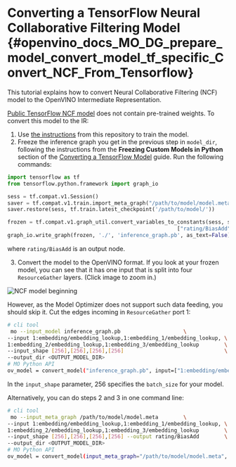 # Converting a TensorFlow Neural Collaborative Filtering Model {#openvino_docs_MO_DG_prepare_model_convert_model_tf_specific_Convert_NCF_From_Tensorflow}

This tutorial explains how to convert Neural Collaborative Filtering (NCF) model to the OpenVINO Intermediate Representation.

[Public TensorFlow NCF model](https://github.com/tensorflow/models/tree/master/official/recommendation) does not contain pre-trained weights. To convert this model to the IR:
 1. Use [the instructions](https://github.com/tensorflow/models/tree/master/official/recommendation#train-and-evaluate-model) from this repository to train the model.
 2. Freeze the inference graph you get in the previous step in `model_dir`, following
the instructions from the **Freezing Custom Models in Python** section of the
[Converting a TensorFlow Model](../Convert_Model_From_TensorFlow.md) guide.
Run the following commands:
```python
import tensorflow as tf
from tensorflow.python.framework import graph_io

sess = tf.compat.v1.Session()
saver = tf.compat.v1.train.import_meta_graph("/path/to/model/model.meta")
saver.restore(sess, tf.train.latest_checkpoint('/path/to/model/'))

frozen = tf.compat.v1.graph_util.convert_variables_to_constants(sess, sess.graph_def, \
                                                      ["rating/BiasAdd"])
graph_io.write_graph(frozen, './', 'inference_graph.pb', as_text=False)
```
where `rating/BiasAdd` is an output node.

 3. Convert the model to the OpenVINO format. If you look at your frozen model, you can see that
it has one input that is split into four `ResourceGather` layers. (Click image to zoom in.)

![NCF model beginning](../../../img/NCF_start.svg)

 However, as the Model Optimizer does not support such data feeding, you should skip it. Cut
the edges incoming in `ResourceGather` port 1:
```sh
# cli tool 
 mo --input_model inference_graph.pb                    \
--input 1:embedding/embedding_lookup,1:embedding_1/embedding_lookup, \
1:embedding_2/embedding_lookup,1:embedding_3/embedding_lookup        \
--input_shape [256],[256],[256],[256]                                \
--output_dir <OUTPUT_MODEL_DIR>
# MO Python API
ov_model = convert_model("inference_graph.pb", input=["1:embedding/embedding_lookup", "1:embedding_1/embedding_lookup", "1:embedding_2/embedding_lookup", "1:embedding_3/embedding_lookup"], input_shape=[[256],[256],[256],[256]])
```
In the `input_shape` parameter, 256 specifies the `batch_size` for your model.

Alternatively, you can do steps 2 and 3 in one command line:
```sh
# cli tool 
 mo --input_meta_graph /path/to/model/model.meta        \
--input 1:embedding/embedding_lookup,1:embedding_1/embedding_lookup, \
1:embedding_2/embedding_lookup,1:embedding_3/embedding_lookup        \
--input_shape [256],[256],[256],[256] --output rating/BiasAdd        \
--output_dir <OUTPUT_MODEL_DIR>
# MO Python API
ov_model = convert_model(input_meta_graph="/path/to/model/model.meta", input=["1:embedding/embedding_lookup", "1:embedding_1/embedding_lookup", "1:embedding_2/embedding_lookup", "1:embedding_3/embedding_lookup"], input_shape=[[256],[256],[256],[256]], output="rating/BiasAdd")
```

